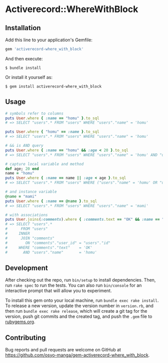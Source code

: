 # Activerecord::WhereWithBlock

## Installation

Add this line to your application's Gemfile:

```ruby
gem 'activerecord-where_with_block'
```

And then execute:

    $ bundle install

Or install it yourself as:

    $ gem install activerecord-where_with_block

## Usage

```ruby
# symbols refer to columns
puts User.where { :name == "homu" }.to_sql
# => SELECT "users".* FROM "users" WHERE "users"."name" = 'homu'

puts User.where { "homu" == :name }.to_sql
# => SELECT "users".* FROM "users" WHERE "users"."name" = 'homu'

# && is AND query
puts User.where { :name == "homu" && :age < 20 }.to_sql
# => SELECT "users".* FROM "users" WHERE "users"."name" = 'homu' AND "users"."age" < 20

# capture local variable and method
def age; 20 end
name = "homu"
puts User.where { :name == name || :age < age }.to_sql
# => SELECT "users".* FROM "users" WHERE ("users"."name" = 'homu' OR "users"."age" < 20)

# and instance variable
@name = "mami"
puts User.where { :name == @name }.to_sql
# => SELECT "users".* FROM "users" WHERE "users"."name" = 'mami'

# with associations
puts User.joins(:comments).where { :comments.text == "OK" && :name == "homu" }.to_sql
# => SELECT "users".*
#      FROM "users"
#     INNER
#      JOIN "comments"
#        ON "comments"."user_id" = "users"."id"
#     WHERE "comments"."text"    = 'OK'
#       AND "users"."name"       = 'homu'
```

## Development

After checking out the repo, run `bin/setup` to install dependencies. Then, run `rake spec` to run the tests. You can also run `bin/console` for an interactive prompt that will allow you to experiment.

To install this gem onto your local machine, run `bundle exec rake install`. To release a new version, update the version number in `version.rb`, and then run `bundle exec rake release`, which will create a git tag for the version, push git commits and the created tag, and push the `.gem` file to [rubygems.org](https://rubygems.org).

## Contributing

Bug reports and pull requests are welcome on GitHub at https://github.com/osyo-manga/gem-activerecord-where_with_block.
